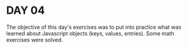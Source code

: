 # DAY 04

The objective of this day's exercises was to put into practice what was learned about Javascript objects (keys, values, entries). Some math exercises were solved.

